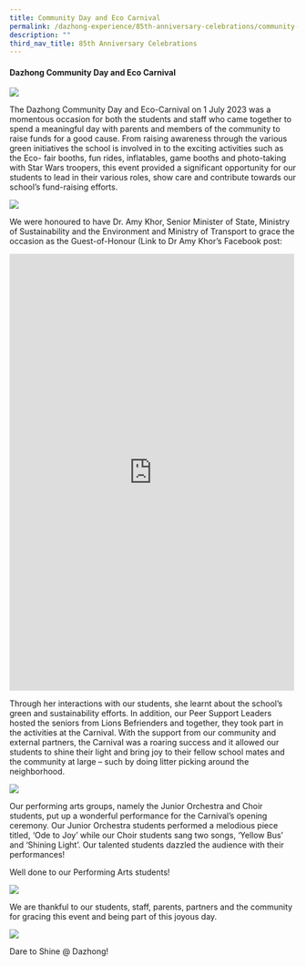 ```yaml
---
title: Community Day and Eco Carnival
permalink: /dazhong-experience/85th-anniversary-celebrations/community-day-and-eco-fair/
description: ""
third_nav_title: 85th Anniversary Celebrations
---
```

#### Dazhong Community Day and Eco Carnival

![](/images/85ecocarnival1.jpeg)

The Dazhong Community Day and Eco-Carnival on 1 July 2023 was a momentous occasion for
both the students and staff who came together to spend a meaningful day with parents and
members of the community to raise funds for a good cause. From raising awareness through
the various green initiatives the school is involved in to the exciting activities such as the Eco-
fair booths, fun rides, inflatables, game booths and photo-taking with Star Wars troopers, this
event provided a significant opportunity for our students to lead in their various roles, show care
and contribute towards our school’s fund-raising efforts.
	
![](/images/85ecocarnival2.JPG)
		
We were honoured to have Dr. Amy Khor, Senior Minister of State, Ministry of Sustainability and
the Environment and Ministry of Transport to grace the occasion as the Guest-of-Honour (Link
to Dr Amy Khor’s Facebook post:
<iframe allow="autoplay; clipboard-write; encrypted-media; picture-in-picture; web-share" allowfullscreen="true" frameborder="0" scrolling="no" style="border:none;overflow:hidden" height="767" width="500" src="https://www.facebook.com/plugins/post.php?href=https%3A%2F%2Fwww.facebook.com%2FAmyKhorPage%2Fposts%2Fpfbid0325YFYyXP6jWfJmHy6cXmMoEQqz6bDVtVrCChVH5pfe386SXrH3cWYAp1eqUgNK8xl&amp;show_text=true&amp;width=500"></iframe>

Through her interactions with our students, she learnt about the school’s green and
sustainability efforts. In addition, our Peer Support Leaders hosted the seniors from Lions
Befrienders and together, they took part in the activities at the Carnival. With the support from
our community and external partners, the Carnival was a roaring success and it allowed our
students to shine their light and bring joy to their fellow school mates and the community at
large – such by doing litter picking around the neighborhood.
		
![](/images/85ecocarnival3.JPG)

Our performing arts groups, namely the Junior Orchestra and Choir students, put up a
wonderful performance for the Carnival’s opening ceremony. Our Junior Orchestra students
performed a melodious piece titled, ‘Ode to Joy’ while our Choir students sang two songs,
‘Yellow Bus’ and ‘Shining Light’. Our talented students dazzled the audience with their
performances!

Well done to our Performing Arts students!

![](/images/85ecocarnival6.jpg)
	
We are thankful to our students, staff, parents, partners and the community for gracing this
event and being part of this joyous day.

![](/images/85ecocarnival4.jpg)

Dare to Shine @ Dazhong!